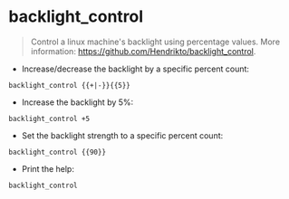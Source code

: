 # backlight_control

> Control a linux machine's backlight using percentage values.
> More information: <https://github.com/Hendrikto/backlight_control>.

- Increase/decrease the backlight by a specific percent count:

`backlight_control {{+|-}}{{5}}`

- Increase the backlight by 5%:

`backlight_control +5`

- Set the backlight strength to a specific percent count:

`backlight_control {{90}}`

- Print the help:

`backlight_control`
